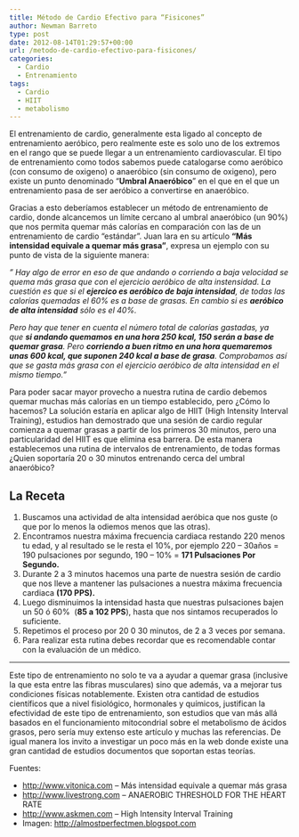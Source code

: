 ```yaml
---
title: Método de Cardio Efectivo para “Fisicones”
author: Newman Barreto
type: post
date: 2012-08-14T01:29:57+00:00
url: /metodo-de-cardio-efectivo-para-fisicones/
categories:
  - Cardio
  - Entrenamiento
tags:
  - Cardio
  - HIIT
  - metabolismo
---
```

El entrenamiento de cardio, generalmente esta ligado al concepto de entrenamiento aeróbico, pero realmente este es solo uno de los extremos en el rango que se puede llegar a un entrenamiento cardiovascular. El tipo de entrenamiento como todos sabemos puede catalogarse como aeróbico (con consumo de oxigeno) o anaeróbico (sin consumo de oxigeno), pero existe un punto denominado &#8220;**Umbral Anaeróbico**&#8221; en el que en el que un entrenamiento pasa de ser aeróbico a convertirse en anaeróbico.

Gracias a esto deberíamos establecer un método de entrenamiento de cardio, donde alcancemos un límite cercano al umbral anaeróbico (un 90%) que nos permita quemar más calorías en comparación con las de un entrenamiento de cardio &#8220;estándar&#8221;. Juan lara en su artículo **&#8220;Más intensidad equivale a quemar más grasa&#8221;**, expresa un ejemplo con su punto de vista de la siguiente manera:

_<cite>&#8221; Hay algo de error en eso de que andando o corriendo a baja velocidad se quema más grasa que con el ejercicio aeróbico de alta instensidad. La cuestión es que si el <strong>ejercico es aeróbico de baja intensidad</strong>, de todas las calorías quemadas el 60% es a base de grasas. En cambio si es <strong>aeróbico de alta intensidad</strong> sólo es el 40%.</cite>_

_<cite>Pero hay que tener en cuenta el número total de calorías gastadas, ya que <strong>si andando quemamos en una hora 250 kcal, 150 serán a base de quemar grasa</strong>. Pero <strong>corriendo a buen ritmo en una hora quemaremos unas 600 kcal, que suponen 240 kcal a base de grasa</strong>. Comprobamos así que se gasta más grasa con el ejercicio aeróbico de alta intensidad en el mismo tiempo.&#8221;</cite>_

Para poder sacar mayor provecho a nuestra rutina de cardio debemos quemar muchas más calorías en un tiempo establecido, pero ¿Cómo lo hacemos? La solución estaría en aplicar algo de HIIT (High Intensity Interval Training), estudios han demostrado que una sesión de cardio regular comienza a quemar grasas a partir de los primeros 30 minutos, pero una particularidad del HIIT es que elimina esa barrera. De esta manera establecemos una rutina de intervalos de entrenamiento, de todas formas ¿Quien soportaría 20 o 30 minutos entrenando cerca del umbral anaeróbico?

## La Receta

  1. Buscamos una actividad de alta intensidad aeróbica que nos guste (o que por lo menos la odiemos menos que las otras).
  2. Encontramos nuestra máxima frecuencia cardiaca restando 220 menos tu edad, y al resultado se le resta el 10%, por ejemplo 220 &#8211; 30años = 190 pulsaciones por segundo, 190 &#8211; 10% = **171 Pulsaciones Por Segundo.**
  3. Durante 2 a 3 minutos hacemos una parte de nuestra sesión de cardio que nos lleve a mantener las pulsaciones a nuestra máxima frecuencia cardiaca **(170 PPS).**
  4. Luego disminuimos la intensidad hasta que nuestras pulsaciones bajen un 50 ó 60%  (**85 a 102 PPS**), hasta que nos sintamos recuperados lo suficiente.
  5. Repetimos el proceso por 20 0 30 minutos, de 2 a 3 veces por semana.
  6. Para realizar esta rutina debes recordar que es recomendable contar con la evaluación de un médico.

* * *

Este tipo de entrenamiento no solo te va a ayudar a quemar grasa (inclusive la que esta entre las fibras musculares) sino que además, va a mejorar tus condiciones físicas notablemente. Existen otra cantidad de estudios científicos que a nivel fisiológico, hormonales y químicos, justifican la efectividad de este tipo de entrenamiento, son estudios que van más allá basados en el funcionamiento mitocondrial sobre el metabolismo de ácidos grasos, pero sería muy extenso este artículo y muchas las referencias. De igual manera los invito a investigar un poco más en la web donde existe una gran cantidad de estudios documentos que soportan estas teorías.

Fuentes:

  * <a href="http://www.vitonica.com/carrera/mas-intensidad-equivale-a-quemar-mas-grasa" target="_blank">http://www.vitonica.com &#8211; Más intensidad equivale a quemar más grasa</a>
  * <a href="http://www.livestrong.com/article/351130-anaerobic-threshold-for-the-heart-rate/" target="_blank">http://www.livestrong.com &#8211; ANAEROBIC THRESHOLD FOR THE HEART RATE</a>
  * <a href="http://www.askmen.com/sports/bodybuilding_100/135_fitness_tip.html" target="_blank">http://www.askmen.com &#8211; High Intensity Interval Training</a>
  * Imagen: <a href="http://almostperfectmen.blogspot.com" target="_blank">http://almostperfectmen.blogspot.com</a>